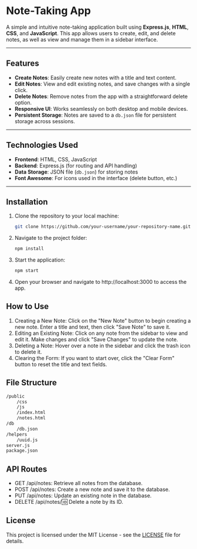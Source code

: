 # Note-Taking App

A simple and intuitive note-taking application built using **Express.js**, **HTML**, **CSS**, and **JavaScript**. This app allows users to create, edit, and delete notes, as well as view and manage them in a sidebar interface.

---

## Features

- **Create Notes**: Easily create new notes with a title and text content.
- **Edit Notes**: View and edit existing notes, and save changes with a single click.
- **Delete Notes**: Remove notes from the app with a straightforward delete option.
- **Responsive UI**: Works seamlessly on both desktop and mobile devices.
- **Persistent Storage**: Notes are saved to a `db.json` file for persistent storage across sessions.

---

## Technologies Used

- **Frontend**: HTML, CSS, JavaScript
- **Backend**: Express.js (for routing and API handling)
- **Data Storage**: JSON file (`db.json`) for storing notes
- **Font Awesome**: For icons used in the interface (delete button, etc.)

---

## Installation

1. Clone the repository to your local machine:

   ```bash
   git clone https://github.com/your-username/your-repository-name.git
   ```

1. Navigate to the project folder:
   ```bash
   npm install
   ```
1. Start the application:
   ```bash
   npm start
   ```
1. Open your browser and navigate to http://localhost:3000 to access the app.

## How to Use

1. Creating a New Note: Click on the "New Note" button to begin creating a new note. Enter a title and text, then click "Save Note" to save it.
1. Editing an Existing Note: Click on any note from the sidebar to view and edit it. Make changes and click "Save Changes" to update the note.
1. Deleting a Note: Hover over a note in the sidebar and click the trash icon to delete it.
1. Clearing the Form: If you want to start over, click the "Clear Form" button to reset the title and text fields.

## File Structure

```bash
/public
    /css
    /js
    /index.html
    /notes.html
/db
    /db.json
/helpers
    /uuid.js
server.js
package.json
```

## API Routes

- GET /api/notes: Retrieve all notes from the database.
- POST /api/notes: Create a new note and save it to the database.
- PUT /api/notes: Update an existing note in the database.
- DELETE /api/notes/:id: Delete a note by its ID.

## License

This project is licensed under the MIT License - see the [LICENSE](/LICENSE) file for details.
